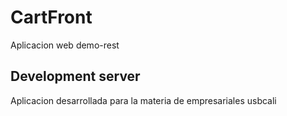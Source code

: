 # CartFront

Aplicacion web demo-rest

## Development server

Aplicacion desarrollada para la materia de empresariales usbcali 
